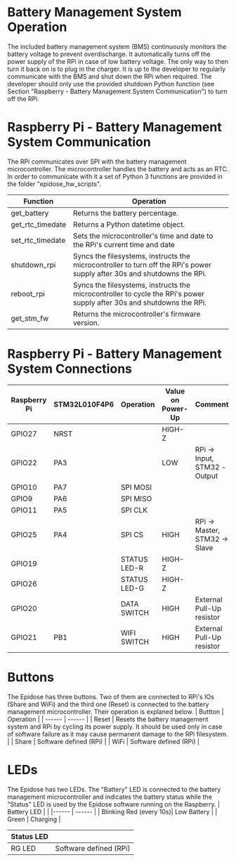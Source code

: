 # Battery Management System Operation
The included battery management system (BMS) continuously monitors the battery voltage to prevent overdischarge. It automatically turns off the power supply of the RPi in case of low battery voltage. The only way to then turn it back on is to plug in the charger. It is up to the developer to regularly communicate with the BMS and shut down the RPi when required. The developer should only use the provided shutdown Python function (see Section "Raspberry - Battery Management System Communication") to turn off the RPi. 

# Raspberry Pi - Battery Management System Communication
The RPi communicates over SPI with the battery management microcontroller. The microcontroller handles the battery and acts as an RTC. In order to communicate with it a set of Python 3 functions are provided in the folder "epidose_hw_scripts".

| Function | Operation |
| ------ | ------ |
| get_battery | Returns the battery percentage.  |
| get_rtc_timedate | Returns a Python datetime object. |
| set_rtc_timedate | Sets the microcontroller's time and date to the RPi's current time and date |
| shutdown_rpi | Syncs the filesystems, instructs the microcontroller to turn off the RPi's power supply after 30s and shutdowns the RPi.|
| reboot_rpi | Syncs the filesystems, instructs the microcontroller to cycle the RPi's power supply after 30s and shutdowns the RPi.|
| get_stm_fw | Returns the microcontroller's firmware version.|

# Raspberry Pi - Battery Management System Connections
| Raspberry Pi | STM32L010F4P6	| Operation | Value on Power-Up | Comments |
| ------ | ------ | ------ | ------ | ------ |
| GPIO27 | NRST	|  | HIGH-Z  |  |
| GPIO22 | PA3	|  |  LOW |  RPi -> Input, STM32 - > Output|
| GPIO10 | PA7	| SPI MOSI  |  |  |
| GPIO9 | PA6	| SPI MISO |  |  |
| GPIO11 | PA5	| SPI CLK |  |  |
| GPIO25 | PA4	| SPI CS  | HIGH | RPi -> Master, STM32 -> Slave |
| GPIO19 | 	| STATUS LED-R | HIGH-Z |  |
| GPIO26 | 	| STATUS LED-G | HIGH-Z |  |
| GPIO20 | 	| DATA SWITCH | HIGH | External Pull-Up resistor |
| GPIO21 | PB1	| WIFI SWITCH | HIGH | External Pull-Up resistor |


# Buttons
The Epidose has three buttons. Two of them are connected to RPi's IOs (Share and WiFi) and the third one (Reset) is connected to the battery management microcontroller. Their operation is explaned below. 
| Buttton | Operation |
| ------ | ------ |
| Reset | Resets the battery management system and RPi by cycling its power supply. It should be used only in case of software failure as it may cause permanent damage to the RPi filesystem.  |
| Share | Software defined (RPi) |
| WiFi | Software defined (RPi) |

# LEDs
The Epidose has two LEDs. The "Battery" LED is connected to the battery management microcontroller and indicates the battery status while the "Status" LED is used by the Epidose software running on the Raspberry.
| Battery LED |  |
|------ | ------ |
| Blinking Red (every 10s)| Low Battery  |
| Green | Charging |

| Status LED |  |
|------ | ------ |
| RG LED | Software defined (RPi) |
